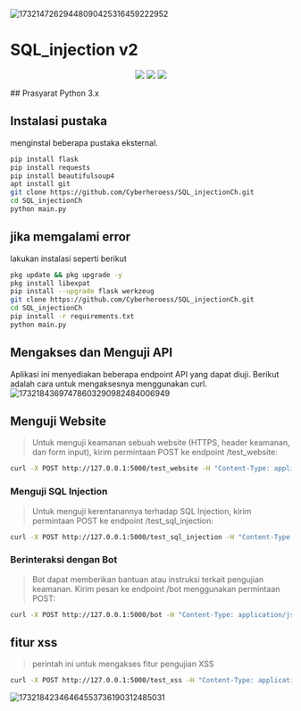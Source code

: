 ![17321472629448090425316459222952](https://github.com/user-attachments/assets/800db8e1-b67b-4520-ab64-a6e8d173b89c)

# SQL_injection v2
<p align="center">
  <img src="https://cdn.rawgit.com/sindresorhus/awesome/d7305f38d29fed78fa85652e3a63e154dd8e8829/media/badge.svg">
<img src="https://img.shields.io/github/repo-size/payloadbox/sql-injection-payload-list"> <img src="https://img.shields.io/github/license/payloadbox/sql-injection-payload-list"> 
</p>
## Prasyarat
Python 3.x

## Instalasi pustaka 
menginstal beberapa pustaka eksternal.
```bash
pip install flask
pip install requests
pip install beautifulsoup4
apt install git
git clone https://github.com/Cyberheroess/SQL_injectionCh.git
cd SQL_injectionCh
python main.py
```
## jika memgalami error 
lakukan instalasi seperti berikut
```bash
pkg update && pkg upgrade -y
pkg install libexpat
pip install --upgrade flask werkzeug
git clone https://github.com/Cyberheroess/SQL_injectionCh.git
cd SQL_injectionCh
pip install -r requirements.txt
python main.py
```
## Mengakses dan Menguji API
Aplikasi ini menyediakan beberapa endpoint API yang dapat diuji. Berikut adalah cara untuk mengaksesnya menggunakan curl.
![17321843697478603290982484006949](https://github.com/user-attachments/assets/11bdcfe3-0b80-4f6f-af14-07d313c09742)

## Menguji Website
> Untuk menguji keamanan sebuah website (HTTPS, header keamanan, dan form input), kirim permintaan POST ke endpoint /test_website:

```bash
curl -X POST http://127.0.0.1:5000/test_website -H "Content-Type: application/json" -d '{"url": "http://example.com"}'
```
### Menguji SQL Injection
> Untuk menguji kerentanannya terhadap SQL Injection, kirim permintaan POST ke endpoint /test_sql_injection:

```bash
curl -X POST http://127.0.0.1:5000/test_sql_injection -H "Content-Type: application/json" -d '{"url": "http://(url web)"}'
```
### Berinteraksi dengan Bot
> Bot dapat memberikan bantuan atau instruksi terkait pengujian keamanan. Kirim pesan ke endpoint /bot menggunakan permintaan POST:

```bash
curl -X POST http://127.0.0.1:5000/bot -H "Content-Type: application/json" -d '{"message": "halo"}'
```
## fitur xss 
> perintah ini untuk mengakses fitur pengujian XSS
```bash
curl -X POST http://127.0.0.1:5000/test_xss -H "Content-Type: application/json" -d '{"url": "http://(url web)"}'
```

![17321842346464553736190312485031](https://github.com/user-attachments/assets/67406010-4a8e-4362-92e9-167960c60aed)

